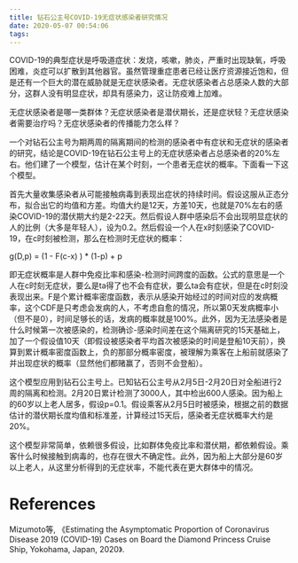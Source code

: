 ```yaml
---
title: 钻石公主号COVID-19无症状感染者研究情况
date: 2020-05-07 00:54:06
tags:
---
```


COVID-19的典型症状是呼吸道症状：发烧，咳嗽，肺炎，严重时出现缺氧，呼吸困难，炎症可以扩散到其他器官。虽然管理重症患者已经让医疗资源接近饱和，但是还有一个巨大的潜在威胁就是无症状感染者。无症状感染者占总感染人数的大部分，这群人没有明显症状，却具有感染力，这让防疫难上加难。

无症状感染者是哪一类群体？无症状感染者是潜伏期长，还是症状轻？无症状感染者需要治疗吗？无症状感染者的传播能力怎么样？

一个对钻石公主号为期两周的隔离期间的检测的感染者中有症状和无症状的感染者的研究，结论是COVID-19在钻石公主号上的无症状感染者占总感染者的20%左右。他们建了一个模型，估计在某个时刻，一个患者无症状的概率。下面看一下这个模型。

首先大量收集感染者从可能接触病毒到表现出症状的持续时间。假设这服从正态分布，拟合出它的均值和方差。均值大约是12天，方差10天，也就是70%左右的感染COVID-19的潜伏期大约是2-22天。然后假设人群中感染后不会出现明显症状的人的比例（大多是年轻人），设为0.2。然后假设一个人在x时刻感染了COVID-19，在c时刻被检测，那么在检测时无症状的概率：

g(D,p) = (1 - F(c-x) ) * (1-p)  + p

即无症状概率是人群中免疫比率和感染-检测时间跨度的函数。公式的意思是一个人在c时刻无症状，要么是ta得了也不会有症状，要么ta会有症状，但是在c时刻没表现出来。F是个累计概率密度函数，表示从感染开始经过的时间对应的发病概率，这个CDF是只考虑会发病的人，不考虑自愈的情况，所以第0天发病概率小（但不是0），时间足够长的话，发病的概率就是100%。此外，因为无法感染者是什么时候第一次被感染的，检测确诊-感染时间差在这个隔离研究的15天基础上，加了一个假设值10天（即假设被感染者平均首次被感染的时间是登船10天前），换算到累计概率密度函数上，负的那部分概率密度，被理解为乘客在上船前就感染了并出现症状的概率（显然他们都赌赢了，否则不会登船）。

这个模型应用到钻石公主号上。已知钻石公主号从2月5日-2月20日对全船进行2周的隔离和检测。2月20日累计检测了3000人，其中检出600人感染。因为船上的60岁以上老人居多，假设p=0.1。假设乘客从2月5日时被感染，根据之前的数据估计的潜伏期长度均值和标准差，计算经过15天后，感染者无症状概率大约是20%。

这个模型非常简单，依赖很多假设，比如群体免疫比率和潜伏期，都依赖假设。乘客什么时候接触到病毒的，也存在很大不确定性。此外，因为船上大部分是60岁以上老人，从这里分析得到的无症状率，不能代表在更大群体中的情况。



# References

Mizumoto等, 《Estimating the Asymptomatic Proportion of Coronavirus Disease 2019 (COVID-19) Cases on Board the Diamond Princess Cruise Ship, Yokohama, Japan, 2020》.